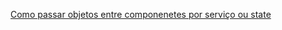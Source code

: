 [Como passar objetos entre componenetes por serviço ou state](https://www.youtube.com/watch?v=B4wrRMQgFiE)